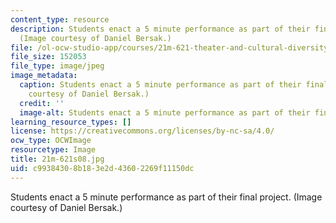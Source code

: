 ```yaml
---
content_type: resource
description: Students enact a 5 minute performance as part of their final project.
  (Image courtesy of Daniel Bersak.)
file: /ol-ocw-studio-app/courses/21m-621-theater-and-cultural-diversity-in-the-u-s-spring-2008/c99384308b183e2d43602269f11150dc_21m-621s08.jpg
file_size: 152053
file_type: image/jpeg
image_metadata:
  caption: Students enact a 5 minute performance as part of their final project. (Image
    courtesy of Daniel Bersak.)
  credit: ''
  image-alt: Students enact a 5 minute performance as part of their final project.
learning_resource_types: []
license: https://creativecommons.org/licenses/by-nc-sa/4.0/
ocw_type: OCWImage
resourcetype: Image
title: 21m-621s08.jpg
uid: c9938430-8b18-3e2d-4360-2269f11150dc
---
```

Students enact a 5 minute performance as part of their final project. (Image courtesy of Daniel Bersak.)